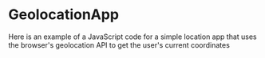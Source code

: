 # GeolocationApp
Here is an example of a JavaScript code for a simple location app that uses the browser's geolocation API to get the user's current coordinates
